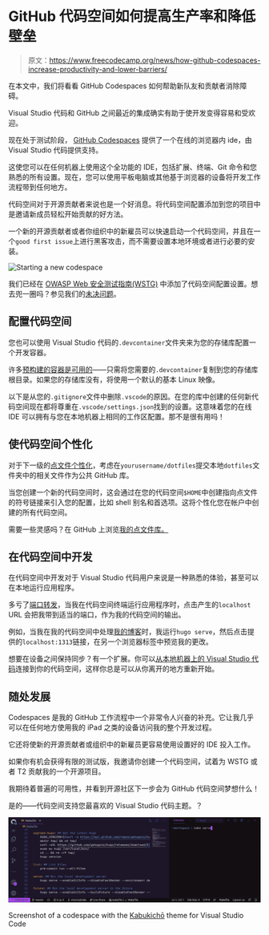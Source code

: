 # GitHub 代码空间如何提高生产率和降低壁垒

> 原文：<https://www.freecodecamp.org/news/how-github-codespaces-increase-productivity-and-lower-barriers/>

在本文中，我们将看看 GitHub Codespaces 如何帮助新队友和贡献者消除障碍。

Visual Studio 代码和 GitHub 之间最近的集成确实有助于使开发变得容易和受欢迎。

现在处于测试阶段， [GitHub Codespaces](https://docs.github.com/en/github/developing-online-with-codespaces/about-codespaces) 提供了一个在线的浏览器内 ide，由 Visual Studio 代码提供支持。

这使您可以在任何机器上使用这个全功能的 IDE，包括扩展、终端、Git 命令和您熟悉的所有设置。现在，您可以使用平板电脑或其他基于浏览器的设备将开发工作流程带到任何地方。

代码空间对于开源贡献者来说也是一个好消息。将代码空间配置添加到您的项目中是邀请新成员轻松开始贡献的好方法。

一个新的开源贡献者或者你组织中的新雇员可以快速启动一个代码空间，并且在一个`good first issue`上进行黑客攻击，而不需要设置本地环境或者进行必要的安装。

![Starting a new codespace](img/de91534f2f9f2cdc2310a780c54269f8.png)

我们已经在 [OWASP Web 安全测试指南(WSTG)](https://github.com/OWASP/wstg) 中添加了代码空间配置设置。想去兜一圈吗？参见我们的[未决问题](https://github.com/OWASP/wstg/issues)。

## 配置代码空间

您也可以使用 Visual Studio 代码的`.devcontainer`文件夹来为您的存储库配置一个开发容器。

许多[预构建的容器是可用的](https://github.com/microsoft/vscode-dev-containers/tree/master/containers)——只需将您需要的`.devcontainer`复制到您的存储库根目录。如果您的存储库没有，将使用一个默认的基本 Linux 映像。

以下是从您的`.gitignore`文件中删除`.vscode`的原因。在您的库中创建的任何新代码空间现在都将尊重在`.vscode/settings.json`找到的设置。这意味着您的在线 IDE 可以拥有与您在本地机器上相同的工作区配置。那不是很有用吗！

## 使代码空间个性化

对于下一级的[点文件个性化](https://docs.github.com/en/github/developing-online-with-codespaces/personalizing-codespaces-for-your-account)，考虑在`yourusername/dotfiles`提交本地`dotfiles`文件夹中的相关文件作为公共 GitHub 库。

当您创建一个新的代码空间时，这会通过在您的代码空间`$HOME`中创建指向点文件的符号链接来引入您的配置，比如 shell 别名和首选项。这将个性化您在帐户中创建的所有代码空间。

需要一些灵感吗？在 GitHub 上浏览[我的点文件库。](https://github.com/victoriadrake/dotfiles)

## 在代码空间中开发

在代码空间中开发对于 Visual Studio 代码用户来说是一种熟悉的体验，甚至可以在本地运行应用程序。

多亏了[端口转发](https://docs.github.com/en/github/developing-online-with-codespaces/developing-in-a-codespace)，当我在代码空间终端运行应用程序时，点击产生的`localhost` URL 会把我带到适当的端口，作为我的代码空间的输出。

例如，当我在我的代码空间中处理[我的博客](https://victoria.dev/)时，我运行`hugo serve`，然后点击提供的`localhost:1313`链接，在另一个浏览器标签中预览我的更改。

想要在设备之间保持同步？有一个扩展。你可以[从本地机器上的 Visual Studio 代码](https://docs.github.com/en/github/developing-online-with-codespaces/connecting-to-your-codespace-from-visual-studio-code)连接到你的代码空间，这样你总是可以从你离开的地方重新开始。

## 随处发展

Codespaces 是我的 GitHub 工作流程中一个非常令人兴奋的补充。它让我几乎可以在任何地方使用我的 iPad 之类的设备访问我的整个开发过程。

它还将使新的开源贡献者或组织中的新雇员更容易使用设置好的 IDE 投入工作。

如果你有机会获得有限的测试版，我邀请你创建一个代码空间，试着为 WSTG 或者 T2 贡献我的一个开源项目。

我期待着普遍的可用性，并看到开源社区下一步会为 GitHub 代码空间梦想什么！

是的——代码空间支持您最喜欢的 Visual Studio 代码主题。？

![codespace](img/1b2c5c43a2f608aa3dd29c9ba5e4cdfb.png)

Screenshot of a codespace with the [Kabukichō](https://marketplace.visualstudio.com/items?itemName=VictoriaDrake.kabukicho) theme for Visual Studio Code
